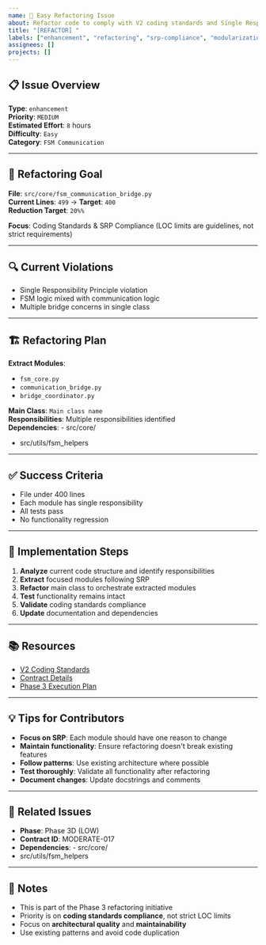 ```yaml
---
name: 🚀 Easy Refactoring Issue
about: Refactor code to comply with V2 coding standards and Single Responsibility Principle
title: "[REFACTOR] "
labels: ["enhancement", "refactoring", "srp-compliance", "modularization", "good first issue", "easy"]
assignees: []
projects: []
---
```


## 📋 **Issue Overview**

**Type**: `enhancement`  
**Priority**: `MEDIUM`  
**Estimated Effort**: `8` hours  
**Difficulty**: `Easy`  
**Category**: `FSM Communication`

---

## 🎯 **Refactoring Goal**

**File**: `src/core/fsm_communication_bridge.py`  
**Current Lines**: `499` → **Target**: `400`  
**Reduction Target**: `20%%`

**Focus**: Coding Standards & SRP Compliance (LOC limits are guidelines, not strict requirements)

---

## 🔍 **Current Violations**

- Single Responsibility Principle violation
- FSM logic mixed with communication logic
- Multiple bridge concerns in single class

---

## 🏗️ **Refactoring Plan**

**Extract Modules**:
- `fsm_core.py`
- `communication_bridge.py`
- `bridge_coordinator.py`

**Main Class**: `Main class name`  
**Responsibilities**: Multiple responsibilities identified  
**Dependencies**: - src/core/
- src/utils/fsm_helpers

---

## ✅ **Success Criteria**

- File under 400 lines
- Each module has single responsibility
- All tests pass
- No functionality regression

---

## 🚀 **Implementation Steps**

1. **Analyze** current code structure and identify responsibilities
2. **Extract** focused modules following SRP
3. **Refactor** main class to orchestrate extracted modules
4. **Test** functionality remains intact
5. **Validate** coding standards compliance
6. **Update** documentation and dependencies

---

## 📚 **Resources**

- [V2 Coding Standards](../docs/CODING_STANDARDS.md)
- [Contract Details](../contracts/phase3d_remaining_moderate_contracts.json)
- [Phase 3 Execution Plan](../contracts/PHASE3_COMPLETE_EXECUTION_PLAN.md)

---

## 💡 **Tips for Contributors**

- **Focus on SRP**: Each module should have one reason to change
- **Maintain functionality**: Ensure refactoring doesn't break existing features
- **Follow patterns**: Use existing architecture where possible
- **Test thoroughly**: Validate all functionality after refactoring
- **Document changes**: Update docstrings and comments

---

## 🔗 **Related Issues**

- **Phase**: Phase 3D (LOW)
- **Contract ID**: MODERATE-017
- **Dependencies**: - src/core/
- src/utils/fsm_helpers

---

## 📝 **Notes**

- This is part of the Phase 3 refactoring initiative
- Priority is on **coding standards compliance**, not strict LOC limits
- Focus on **architectural quality** and **maintainability**
- Use existing patterns and avoid code duplication
